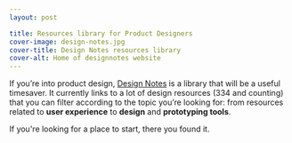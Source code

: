 ```yaml
---
layout: post

title: Resources library for Product Designers
cover-image: design-notes.jpg
cover-title: Design Notes resources library
cover-alt: Home of designnotes website
---
```


If you’re into product design, [Design Notes](https://www.designnotes.co) is a library that will be a useful timesaver. It currently links to a lot of design resources (334 and counting) that you can filter according to the topic you’re looking for: from resources related to **user experience** to **design** and **prototyping tools**.

If you're looking for a place to start, there you found it.
